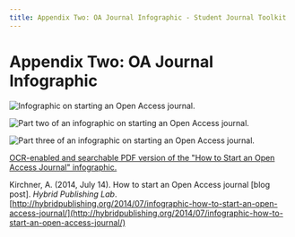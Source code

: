 ```yaml
---
title: Appendix Two: OA Journal Infographic - Student Journal Toolkit
---
```


# Appendix Two: OA Journal Infographic

![Infographic on starting an Open Access journal.](./assets/app-2-oa-infographic-1.png)

![Part two of an infographic on starting an Open Access journal.](./assets/app-2-oa-infographic-2.png)

![Part three of an infographic on starting an Open Access journal.](./assets/app-2-oa-infographic-3.png)

[OCR-enabled and searchable PDF version of the "How to Start an Open Access Journal" infographic.](./assets/how-to-start-an-open-access-journal.pdf)

Kirchner, A. (2014, July 14). How to start an Open Access journal [blog post]. *Hybrid Publishing Lab*. [http://hybridpublishing.org/2014/07/infographic-how-to-start-an-open-access-journal/](http://hybridpublishing.org/2014/07/infographic-how-to-start-an-open-access-journal/)
